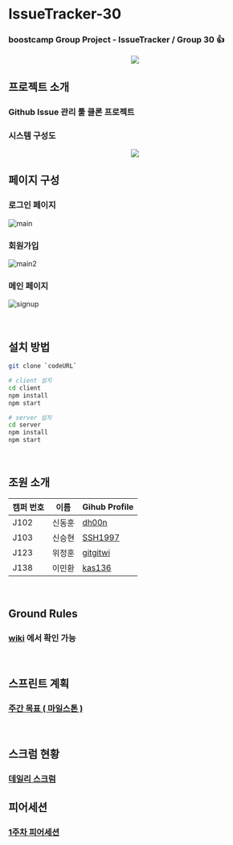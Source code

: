 # IssueTracker-30

### boostcamp Group Project - IssueTracker / Group 30 👍 <br>

<p align="center">
  <img src="https://user-images.githubusercontent.com/48575504/97677729-130ee980-1ad6-11eb-95b4-8b211d41dabf.png">
</p>

## 프로젝트 소개

### Github Issue 관리 툴 클론 프로젝트

### 시스템 구성도
<p align="center">
  <img src="https://user-images.githubusercontent.com/48575504/97673993-143d1800-1ad0-11eb-824c-b9a5a6d7ab53.png">
</p>

## 페이지 구성
### 로그인 페이지
![main](https://user-images.githubusercontent.com/48575504/97555685-bf3fca00-1a1b-11eb-9b82-489ab3978854.PNG)

### 회원가입
![main2](https://user-images.githubusercontent.com/48575504/97555690-c070f700-1a1b-11eb-9e2a-21a7da2d8327.PNG)

### 메인 페이지
![signup](https://user-images.githubusercontent.com/48575504/97555692-c1098d80-1a1b-11eb-8b42-24e16032cea5.PNG)

<br />

## 설치 방법

```bash
git clone `codeURL`

# client 설치
cd client
npm install
npm start

# server 설치
cd server
npm install
npm start
```

<br />

## 조원 소개

|캠퍼 번호|이름|Gihub Profile|
|---|---|---|
|J102|신동훈|[dh00n](https://github.com/dh00n)|
|J103|신승현|[SSH1997](https://github.com/SSH1997)|
|J123|위정훈|[gitgitwi](https://github.com/gitgitWi)|
|J138|이민환|[kas136](https://github.com/kas136)|

<br />

## Ground Rules

### [wiki](https://github.com/boostcamp-2020/IssueTracker-30/wiki/Group-30---Ground-Rules) 에서 확인 가능

<br />

## 스프린트 계획

### [주간 목표 ( 마일스톤 )](https://github.com/boostcamp-2020/IssueTracker-30/wiki/Milestones)

<br />

## 스크럼 현황
### [데일리 스크럼](https://github.com/boostcamp-2020/IssueTracker-30/wiki/%EC%8A%A4%ED%81%AC%EB%9F%BC-%ED%98%84%ED%99%A9)

## 피어세션
### [1주차 피어세션](https://github.com/boostcamp-2020/IssueTracker-30/wiki/1%EC%A3%BC%EC%B0%A8-%ED%94%BC%EC%96%B4%EC%84%B8%EC%85%98)
